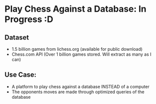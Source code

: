 # Play Chess Against a Database: In Progress :D

## Dataset
- 1.5 billion games from lichess.org (available for public download)
- Chess.com API (Over 1 billion games stored. Will extract as many as I can)

## Use Case:
- A platform to play chess against a database INSTEAD of a computer
- The opponents moves are made through optimized queries of the database
